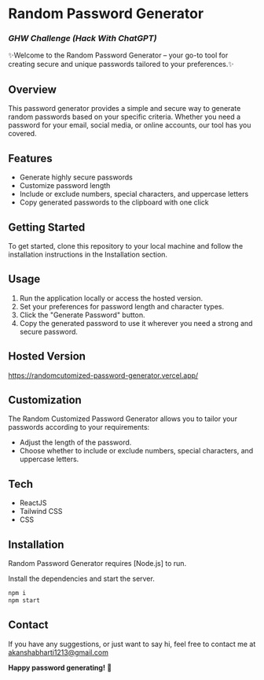# Random Password Generator
### _GHW Challenge (Hack With ChatGPT)_

✨Welcome to the Random Password Generator – your go-to tool for creating secure and unique passwords tailored to your preferences.✨

## Overview
This password generator provides a simple and secure way to generate random passwords based on your specific criteria. Whether you need a password for your email, social media, or online accounts, our tool has you covered.

## Features
- Generate highly secure passwords
- Customize password length
- Include or exclude numbers, special characters, and uppercase letters
- Copy generated passwords to the clipboard with one click

## Getting Started
To get started, clone this repository to your local machine and follow the installation instructions in the Installation section.

## Usage
1. Run the application locally or access the hosted version.
2. Set your preferences for password length and character types.
3. Click the "Generate Password" button.
4. Copy the generated password to use it wherever you need a strong and secure password.

## Hosted Version
https://randomcutomized-password-generator.vercel.app/

## Customization
The Random Customized Password Generator allows you to tailor your passwords according to your requirements:
- Adjust the length of the password.
- Choose whether to include or exclude numbers, special characters, and uppercase letters.

## Tech
- ReactJS
- Tailwind CSS
- CSS

## Installation

Random Password Generator requires [Node.js] to run.

Install the dependencies and start the server.

```sh
npm i
npm start
```
## Contact
If you have any suggestions, or just want to say hi, feel free to contact me at akanshabharti1213@gmail.com

**Happy password generating!** 🌟
